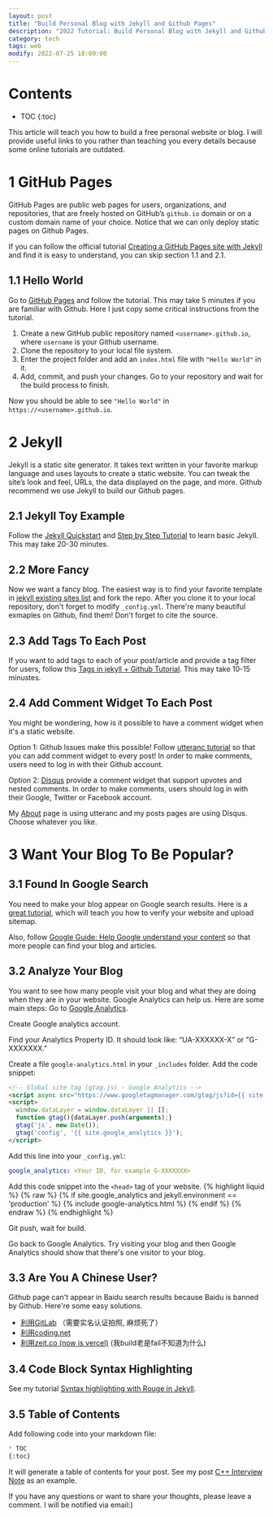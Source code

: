 ```yaml
---
layout: post
title: "Build Personal Blog with Jekyll and Github Pages"
description: "2022 Tutorial: Build Personal Blog with Jekyll and Github Pages"
category: tech
tags: web
modify: 2022-07-25 18:09:00
---
```


# Contents
* TOC
{:toc}

This article will teach you how to build a free personal website or blog. I will provide useful links to you rather than teaching you every details because some online tutorials are outdated.

# 1 GitHub Pages
GitHub Pages are public web pages for users, organizations, and repositories, that are freely hosted on GitHub’s `github.io` domain or on a custom domain name of your choice. Notice that we can only deploy static pages on Github Pages.

If you can follow the official tutorial [Creating a GitHub Pages site with Jekyll](https://docs.github.com/en/pages/setting-up-a-github-pages-site-with-jekyll/creating-a-github-pages-site-with-jekyll) and find it is easy to understand, you can skip section 1.1 and 2.1.

## 1.1 Hello World
Go to [GitHub Pages](https://docs.github.com/en/pages/getting-started-with-github-pages/creating-a-github-pages-site) and follow the tutorial. This may take 5 minutes if you are familiar with Github. Here I just copy some critical instructions from the tutorial. 
1. Create a new GitHub public repository named `<username>.github.io`, where `username` is your Github username.
2. Clone the repository to your local file system.
3. Enter the project folder and add an `index.html` file with `"Hello World"` in it.
4. Add, commit, and push your changes. Go to your repository and wait for the build process to finish.

Now you should be able to see `"Hello World"` in `https://<username>.github.io`.

# 2 Jekyll
Jekyll is a static site generator. It takes text written in your favorite markup language and uses layouts to create a static website. You can tweak the site’s look and feel, URLs, the data displayed on the page, and more. Github recommend we use Jekyll to build our Github pages.

## 2.1 Jekyll Toy Example
Follow the [Jekyll Quickstart](https://jekyllrb.com/docs/) and [Step by Step Tutorial](https://jekyllrb.com/docs/step-by-step/01-setup/) to learn basic Jekyll. This may take 20-30 minutes.

## 2.2 More Fancy
Now we want a fancy blog. The easiest way is to find your favorite template in [jekyll existing sites list](https://github.com/jekyll/jekyll/wiki/sites) and fork the repo. After you clone it to your local repository, don't forget to modify `_config.yml`. There're many beautiful exmaples on Github, find them! Don't forget to cite the source.


## 2.3 Add Tags To Each Post
If you want to add tags to each of your post/article and provide a tag filter for users, follow this [Tags in jekyll + Github Tutorial](https://longqian.me/2017/02/09/github-jekyll-tag/). This may take 10-15 minustes.

## 2.4 Add Comment Widget To Each Post
You might be wondering, how is it possible to have a comment widget when it's a static website. 

Option 1: Github Issues make this possible! Follow [utteranc tutorial](https://utteranc.es/) so that you can add comment widget to every post! In order to make comments, users need to log in with their Github account.

Option 2: [Disqus](https://disqus.com/) provide a comment widget that support upvotes and nested comments. In order to make comments, users should log in with their Google, Twitter or Facebook account.

My [About](https://epigone707.github.io/about/) page is using utteranc and my posts pages are using Disqus. Choose whatever you like.

# 3 Want Your Blog To Be Popular?

## 3.1 Found In Google Search
You need to make your blog appear on Google search results. Here is a [great tutorial](https://victor2code.github.io/blog/2019/07/04/jekyll-github-pages-appear-on-Google.html), which will teach you how to verify your website and upload sitemap.

Also, follow [Google Guide: Help Google understand your content](https://developers.google.com/search/docs/beginner/seo-starter-guide?hl=en#understand_your_content) so that more people can find your blog and articles.

## 3.2 Analyze Your Blog
You want to see how many people visit your blog and what they are doing when they are in your website. Google Analytics can help us. Here are some main steps:
Go to [Google Analytics](https://marketingplatform.google.com/about/analytics/). 

Create Google analytics account. 

Find your Analytics Property ID. It should look like: “UA-XXXXXX-X” or "G-XXXXXXX." 

Create a file `google-analytics.html` in your `_includes` folder. Add the code snippet:
```html
<!-- Global site tag (gtag.js) - Google Analytics -->
<script async src="https://www.googletagmanager.com/gtag/js?id={{ site.google_analytics }}"></script>
<script>
  window.dataLayer = window.dataLayer || [];
  function gtag(){dataLayer.push(arguments);}
  gtag('js', new Date());
  gtag('config', '{{ site.google_analytics }}');
</script>
```


Add this line into your `_config.yml`:
```yaml
google_analytics: <Your ID, for example G-XXXXXXX>
```

Add this code snippet into the `<head>` tag of your website.
{% highlight liquid %}
{% raw %}
{% if site.google_analytics and jekyll.environment == 'production' %}
{% include google-analytics.html %}
{% endif %}
{% endraw %}
{% endhighlight %}

Git push, wait for build.

Go back to Google Analytics. Try visiting your blog and then Google Analytics should show that there's one visitor to your blog.

## 3.3 Are You A Chinese User?
Github page can't appear in Baidu search results because Baidu is banned by Github. Here're some easy solutions.
- [利用GitLab](https://geekplayers.com/migrate-from-github-pages-to-gitlab-pages.html) （需要实名认证拍照, 麻烦死了）
- [利用coding.net](https://www.atjiang.com/coding.net-pages-as-github-pages-mirror-for-baidu/)
- [利用zeit.co (now is vercel)](https://vercel.com/) (我build老是fail不知道为什么)

## 3.4 Code Block Syntax Highlighting
See my tutorial [Syntax highlighting with Rouge in Jekyll](/tech/2022/12/17/tech.html).

## 3.5 Table of Contents
Add following code into your markdown file:
```markdown
* TOC
{:toc}
```
It will generate a table of contents for your post. See my post [C++ Interview Note](/tech/2022/12/18/tech.html) as an example.



If you have any questions or want to share your thoughts, please leave a comment. I will be notified via email:)
